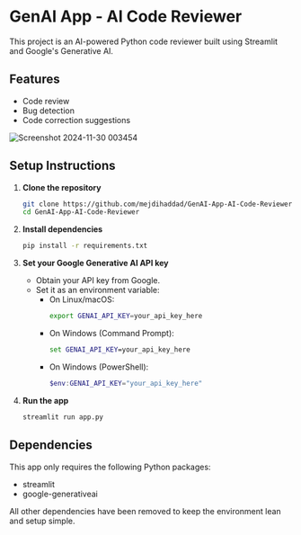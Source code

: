 # GenAI App - AI Code Reviewer

This project is an AI-powered Python code reviewer built using Streamlit and Google's Generative AI.

## Features
- Code review
- Bug detection
- Code correction suggestions

![Screenshot 2024-11-30 003454](https://github.com/user-attachments/assets/3317706e-a466-4b4e-8ad3-9cb5188bbe94)

## Setup Instructions

1. **Clone the repository**
   ```bash
   git clone https://github.com/mejdihaddad/GenAI-App-AI-Code-Reviewer.git
   cd GenAI-App-AI-Code-Reviewer
   ```

2. **Install dependencies**
   ```bash
   pip install -r requirements.txt
   ```

3. **Set your Google Generative AI API key**
   - Obtain your API key from Google.
   - Set it as an environment variable:
     - On Linux/macOS:
       ```bash
       export GENAI_API_KEY=your_api_key_here
       ```
     - On Windows (Command Prompt):
       ```cmd
       set GENAI_API_KEY=your_api_key_here
       ```
     - On Windows (PowerShell):
       ```powershell
       $env:GENAI_API_KEY="your_api_key_here"
       ```

4. **Run the app**
   ```bash
   streamlit run app.py
   ```

## Dependencies

This app only requires the following Python packages:
- streamlit
- google-generativeai

All other dependencies have been removed to keep the environment lean and setup simple.
